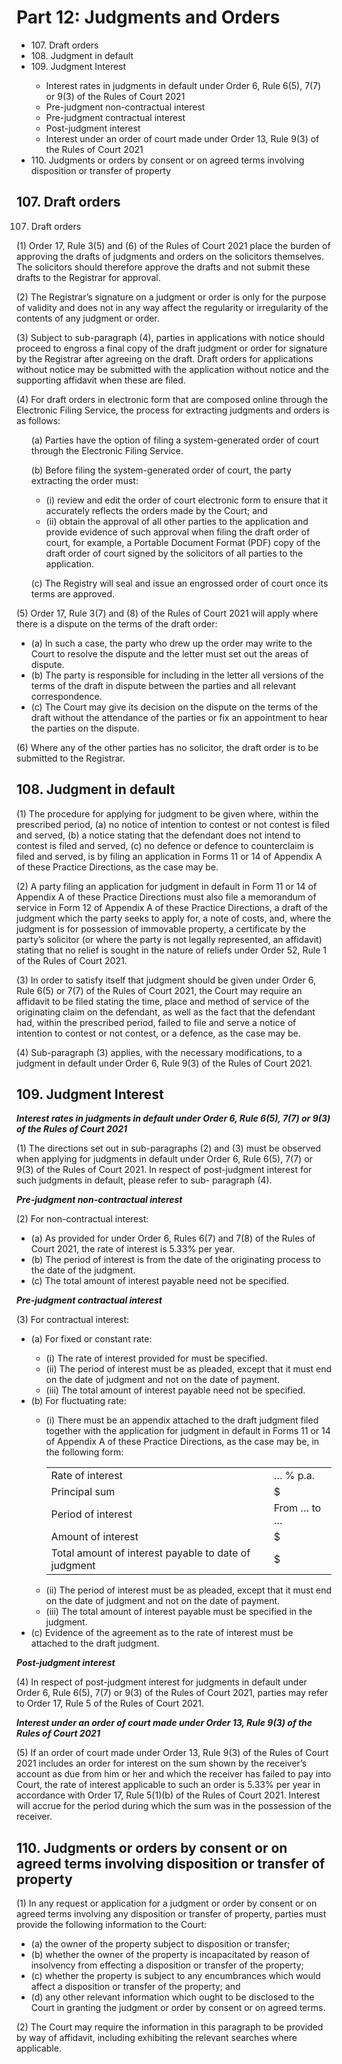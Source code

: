 # Part 12: Judgments and Orders

<ul type="*">
	<li>107. Draft orders</li>
	<li>108. Judgment in default</li>
	<li>109. Judgment Interest</li>
		<ul>
			<li>Interest rates in judgments in default under Order 6, Rule 6(5), 7(7) or 9(3) of the Rules of Court 2021</li>
			<li>Pre-judgment non-contractual interest</li>
			<li>Pre-judgment contractual interest</li>
			<li>Post-judgment interest</li>
			<li>Interest under an order of court made under Order 13, Rule 9(3) of the Rules of Court 2021</li>
		</ul>
	<li>110. Judgments or orders by consent or on agreed terms involving disposition or transfer of property</li>
</ul>

## 107. Draft orders 

107.	Draft orders

(1)	Order 17, Rule 3(5) and (6) of the Rules of Court 2021 place the burden of approving the drafts of judgments and orders on the solicitors themselves. The solicitors should therefore approve the drafts and not submit these drafts to the Registrar for approval.

(2)	The Registrar’s signature on a judgment or order is only for the purpose of validity and does not in any way affect the regularity or irregularity of the contents of any judgment or order.

(3)	Subject to sub-paragraph (4), parties in applications with notice should proceed to engross a final copy of the draft judgment or order for signature by the Registrar after agreeing on the draft. Draft orders for applications without notice may be submitted with the application without notice and the supporting affidavit when these are filed.

(4)	For draft orders in electronic form that are composed online through the Electronic Filing Service, the process for extracting judgments and orders is as follows:

<ul type="*">
(a)	Parties have the option of filing a system-generated order of court through the Electronic Filing Service.

(b)	Before filing the system-generated order of court, the party extracting the order must:

<ul type="*">
<li>(i)	review and edit the order of court electronic form to ensure that it accurately reflects the orders made by the Court; and</li>

<li>(ii)	obtain the approval of all other parties to the application and provide evidence of such approval when filing the draft order of court, for example, a Portable Document Format (PDF) copy of the draft order of court signed by the solicitors of all parties to the application.</li>
</ul>

(c)	The Registry will seal and issue an engrossed order of court once its terms are approved.
</ul>

(5)	Order 17, Rule 3(7) and (8) of the Rules of Court 2021 will apply where there is a dispute on the terms of the draft order:

<ul type="*">
<li>(a)	In such a case, the party who drew up the order may write to the Court to resolve the dispute and the letter must set out the areas of dispute.</li>

<li>(b)	The party is responsible for including in the letter all versions of the terms of the draft in dispute between the parties and all relevant correspondence.</li>

<li>(c)	The Court may give its decision on the dispute on the terms of the draft without the attendance of the parties or fix an appointment to hear the parties on the dispute.</li>
</ul>

(6)	Where any of the other parties has no solicitor, the draft order is to be submitted to the Registrar.

## 108. Judgment in default 

(1)	The procedure for applying for judgment to be given where, within the prescribed period, (a) no notice of intention to contest or not contest is filed and served, (b) a notice stating that the defendant does not intend to contest is filed and served, (c) no defence or defence to counterclaim is filed and served, is by filing an application in Forms 11 or 14 of Appendix A of these Practice Directions, as the case may be.

(2)	A party filing an application for judgment in default in Form 11 or 14 of Appendix A of these Practice Directions must also file a memorandum of service in Form 12 of Appendix A of these Practice Directions, a draft of the judgment which the party seeks to apply for, a note of costs, and, where the judgment is for possession of immovable property, a certificate by the party’s solicitor (or where the party is not legally represented, an affidavit) stating that no relief is sought in the nature of reliefs under Order 52, Rule 1 of the Rules of Court 2021.

(3)	In order to satisfy itself that judgment should be given under Order 6, Rule 6(5) or 7(7) of the Rules of Court 2021, the Court may require an affidavit to be filed stating the time, place and method of service of the originating claim on the defendant, as well as the fact that the defendant had, within the prescribed period, failed to file and serve a notice of intention to contest or not contest, or a defence, as the case may be.
 
(4)	Sub-paragraph (3) applies, with the necessary modifications, to a judgment in default under Order 6, Rule 9(3) of the Rules of Court 2021.

## 109. Judgment Interest 

***Interest rates in judgments in default under Order 6, Rule 6(5), 7(7) or 9(3) of the Rules of Court 2021***

(1)	The directions set out in sub-paragraphs (2) and (3) must be observed when applying for judgments in default under Order 6, Rule 6(5), 7(7) or 9(3) of the Rules of Court 2021. In respect of post-judgment interest for such judgments in default, please refer to sub- paragraph (4).

***Pre-judgment non-contractual interest***

(2)	For non-contractual interest:

<ul type="*">
<li>(a)	As provided for under Order 6, Rules 6(7) and 7(8) of the Rules of Court 2021, the rate of interest is 5.33% per year.</li>

<li>(b)	The period of interest is from the date of the originating process to the date of the judgment.</li>

<li>(c)	The total amount of interest payable need not be specified.</li>
</ul>

***Pre-judgment contractual interest***

(3)	For contractual interest:

<ul type="*">
<li>(a)	For fixed or constant rate:</li>

<ul type="*">
<li>(i)	The rate of interest provided for must be specified.</li>

<li>(ii)	The period of interest must be as pleaded, except that it must end on the date of judgment and not on the date of payment.</li>

<li>(iii)	The total amount of interest payable need not be specified.</li>
</ul>

<li>(b)	For fluctuating rate:</li>

<ul type="*"> 
<li>(i)	There must be an appendix attached to the draft judgment filed together with the application for judgment in default in Forms 11 or 14 of Appendix A of these Practice Directions, as the case may be, in the following form:</li>

<table>
<tr><td> Rate of interest </td><td> … % p.a. </td></tr>
<tr><td> Principal sum	</td><td> $ </td></tr>
<tr><td> Period of interest </td><td> From … to … </td></tr>
<tr><td> Amount of interest </td><td> $ </td></tr>
<tr><td> Total amount of interest payable to date of judgment </td><td> $ </td></tr>
</table>

<li>(ii)	The period of interest must be as pleaded, except that it must end on the date of judgment and not on the date of payment.</li>

<li>(iii)	The total amount of interest payable must be specified in the judgment.</li>

</ul>

<li>(c)	Evidence of the agreement as to the rate of interest must be attached to the draft judgment.</li>

</ul>

***Post-judgment interest***

(4)	In respect of post-judgment interest for judgments in default under Order 6, Rule 6(5), 7(7) or 9(3) of the Rules of Court 2021, parties may refer to Order 17, Rule 5 of the Rules of Court 2021.

***Interest under an order of court made under Order 13, Rule 9(3) of the Rules of Court 2021***

(5)	If an order of court made under Order 13, Rule 9(3) of the Rules of Court 2021 includes an order for interest on the sum shown by the receiver’s account as due from him or her and which the receiver has failed to pay into Court, the rate of interest applicable to such an order is 5.33% per year in accordance with Order 17, Rule 5(1)(b) of the Rules of Court 2021. Interest will accrue for the period during which the sum was in the possession of the receiver.

## 110. Judgments or orders by consent or on agreed terms involving disposition or transfer of property 

(1)	In any request or application for a judgment or order by consent or on agreed terms involving any disposition or transfer of property, parties must provide the following information to the Court:

<ul type="*"> 
<li>(a)	the owner of the property subject to disposition or transfer;</li>

<li>(b)	whether the owner of the property is incapacitated by reason of insolvency from effecting a disposition or transfer of the property;</li>

<li>(c)	whether the property is subject to any encumbrances which would affect a disposition or transfer of the property; and</li>

<li>(d)	any other relevant information which ought to be disclosed to the Court in granting the judgment or order by consent or on agreed terms.</li>
</ul>

(2)	The Court may require the information in this paragraph to be provided by way of affidavit, including exhibiting the relevant searches where applicable.
